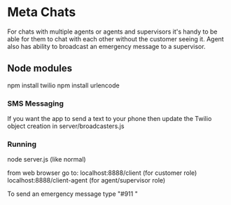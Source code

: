 # Meta Chats

For chats with multiple agents or agents and supervisors it's handy to be able for them to chat with each other without the customer seeing it.
Agent also has ability to broadcast an emergency message to a supervisor.

## Node modules
npm install twilio
npm install urlencode

### SMS Messaging

If you want the app to send a text to your phone then update the Twilio object creation in server/broadcasters.js

### Running

node server.js (like normal)

from web browser go to:
	localhost:8888/client  (for customer role)
	localhost:8888/client-agent (for agent/supervisor role)


To send an emergency message type "#911 <message>"
